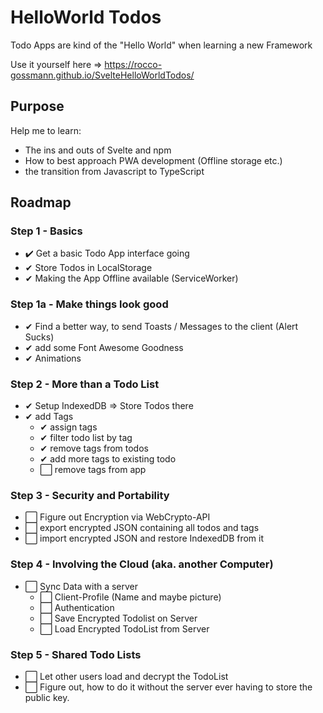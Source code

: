 # HelloWorld Todos

Todo Apps are kind of the "Hello World" when learning a new Framework

Use it yourself here => https://rocco-gossmann.github.io/SvelteHelloWorldTodos/
## Purpose
Help me to learn:
- The ins and outs of Svelte and npm
- How to best approach PWA development (Offline storage etc.)
- the transition from Javascript to TypeScript

## Roadmap
### Step 1 - Basics
- ✔️ Get a basic Todo App interface going
- ✔ Store Todos in LocalStorage
- ✔ Making the App Offline available (ServiceWorker)

### Step 1a - Make things look good
- ️✔ Find a better way, to send Toasts / Messages to the client (Alert Sucks)
- ✔ add some Font Awesome Goodness
- ✔ Animations

### Step 2 - More than a Todo List
- ✔ Setup IndexedDB => Store Todos there
- ✔ add Tags
  - ✔ assign tags 
  - ✔ filter todo list by tag
  - ✔ remove tags from todos
  - ✔ add more tags to existing todo
  - ⬜ remove tags from app


### Step 3 - Security and Portability
- ⬜ Figure out Encryption via WebCrypto-API
- ⬜ export encrypted JSON containing all todos and tags 
- ⬜ import encrypted JSON and restore IndexedDB from it

### Step 4 - Involving the Cloud (aka. another Computer)
- ⬜ Sync Data with a server
  - ⬜ Client-Profile (Name and maybe picture)
  - ⬜ Authentication 
  - ⬜ Save Encrypted Todolist on Server
  - ⬜ Load Encrypted TodoList from Server

### Step 5 - Shared Todo Lists
- ⬜ Let other users load and decrypt the TodoList 
- ⬜ Figure out, how to do it without the server ever having to store the public key.